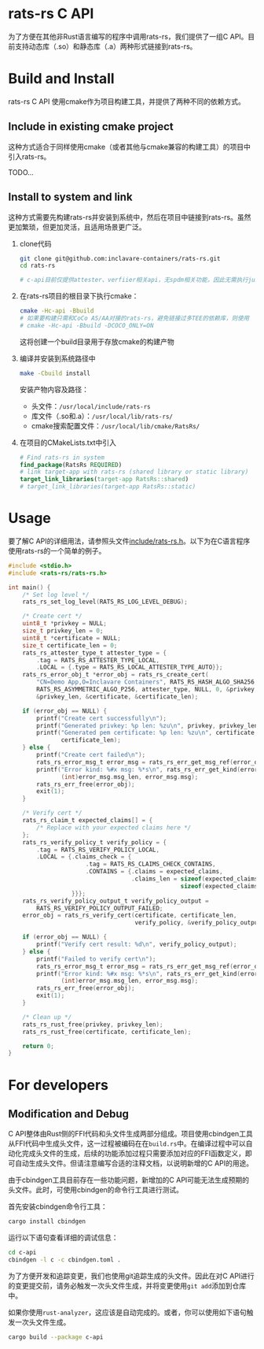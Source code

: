
# rats-rs C API

为了方便在其他非Rust语言编写的程序中调用rats-rs，我们提供了一组C API。目前支持动态库（.so）和静态库（.a）两种形式链接到rats-rs。

# Build and Install

rats-rs C API 使用cmake作为项目构建工具，并提供了两种不同的依赖方式。

## Include in existing cmake project

这种方式适合于同样使用cmake（或者其他与cmake兼容的构建工具）的项目中引入rats-rs。

TODO...

## Install to system and link

这种方式需要先构建rats-rs并安装到系统中，然后在项目中链接到rats-rs。虽然更加繁琐，但更加灵活，且适用场景更广泛。

1. clone代码

    ```sh
    git clone git@github.com:inclavare-containers/rats-rs.git
    cd rats-rs

    # c-api目前仅提供attester、verfiier相关api，无spdm相关功能，因此无需执行just prepare-repo-spdm    
    ```

2. 在rats-rs项目的根目录下执行cmake：

    ```sh
    cmake -Hc-api -Bbuild
    # 如果要构建只需和CoCo AS/AA对接的rats-rs，避免链接过多TEE的依赖库，则使用
    # cmake -Hc-api -Bbuild -DCOCO_ONLY=ON
    ```
    这将创建一个build目录用于存放cmake的构建产物

3. 编译并安装到系统路径中

    ```sh
    make -Cbuild install
    ```

    安装产物内容及路径：
    - 头文件：`/usr/local/include/rats-rs`
    - 库文件（.so和.a）：`/usr/local/lib/rats-rs/`
    - cmake搜索配置文件：`/usr/local/lib/cmake/RatsRs/`

4. 在项目的CMakeLists.txt中引入

    ```cmake
    # Find rats-rs in system
    find_package(RatsRs REQUIRED)
    # link target-app with rats-rs (shared library or static library) 
    target_link_libraries(target-app RatsRs::shared)
    # target_link_libraries(target-app RatsRs::static)
    ```

# Usage

要了解C API的详细用法，请参照头文件[include/rats-rs.h](include/rats-rs.h)。以下为在C语言程序使用rats-rs的一个简单的例子。

```c
#include <stdio.h>
#include <rats-rs/rats-rs.h>

int main() {
    /* Set log level */
    rats_rs_set_log_level(RATS_RS_LOG_LEVEL_DEBUG);

    /* Create cert */
    uint8_t *privkey = NULL;
    size_t privkey_len = 0;
    uint8_t *certificate = NULL;
    size_t certificate_len = 0;
    rats_rs_attester_type_t attester_type = {
        .tag = RATS_RS_ATTESTER_TYPE_LOCAL,
        .LOCAL = {.type = RATS_RS_LOCAL_ATTESTER_TYPE_AUTO}};
    rats_rs_error_obj_t *error_obj = rats_rs_create_cert(
        "CN=Demo App,O=Inclavare Containers", RATS_RS_HASH_ALGO_SHA256,
        RATS_RS_ASYMMETRIC_ALGO_P256, attester_type, NULL, 0, &privkey,
        &privkey_len, &certificate, &certificate_len);

    if (error_obj == NULL) {
        printf("Create cert successfully\n");
        printf("Generated privkey: %p len: %zu\n", privkey, privkey_len);
        printf("Generated pem certificate: %p len: %zu\n", certificate,
               certificate_len);
    } else {
        printf("Create cert failed\n");
        rats_rs_error_msg_t error_msg = rats_rs_err_get_msg_ref(error_obj);
        printf("Error kind: %#x msg: %*s\n", rats_rs_err_get_kind(error_obj),
               (int)error_msg.msg_len, error_msg.msg);
        rats_rs_err_free(error_obj);
        exit(1);
    }

    /* Verify cert */
    rats_rs_claim_t expected_claims[] = {
        /* Replace with your expected claims here */
    };
    rats_rs_verify_policy_t verify_policy = {
        .tag = RATS_RS_VERIFY_POLICY_LOCAL,
        .LOCAL = {.claims_check = {
                      .tag = RATS_RS_CLAIMS_CHECK_CONTAINS,
                      .CONTAINS = {.claims = expected_claims,
                                   .claims_len = sizeof(expected_claims) /
                                                 sizeof(expected_claims[0])},
                  }}};
    rats_rs_verify_policy_output_t verify_policy_output =
        RATS_RS_VERIFY_POLICY_OUTPUT_FAILED;
    error_obj = rats_rs_verify_cert(certificate, certificate_len,
                                    verify_policy, &verify_policy_output);

    if (error_obj == NULL) {
        printf("Verify cert result: %d\n", verify_policy_output);
    } else {
        printf("Failed to verify cert\n");
        rats_rs_error_msg_t error_msg = rats_rs_err_get_msg_ref(error_obj);
        printf("Error kind: %#x msg: %*s\n", rats_rs_err_get_kind(error_obj),
               (int)error_msg.msg_len, error_msg.msg);
        rats_rs_err_free(error_obj);
        exit(1);
    }

    /* Clean up */
    rats_rs_rust_free(privkey, privkey_len);
    rats_rs_rust_free(certificate, certificate_len);

    return 0;
}
```

# For developers

## Modification and Debug

C API整体由Rust侧的FFI代码和头文件生成两部分组成。项目使用cbindgen工具从FFI代码中生成头文件，这一过程被编码在在`build.rs`中。在编译过程中可以自动化完成头文件的生成，后续的功能添加过程只需要添加对应的FFI函数定义，即可自动生成头文件。但请注意编写合适的注释文档，以说明新增的C API的用途。

由于cbindgen工具目前存在一些功能问题，新增加的C API可能无法生成预期的头文件。此时，可使用cbindgen的命令行工具进行测试。

首先安装cbindgen命令行工具：
```sh
cargo install cbindgen
```

运行以下语句查看详细的调试信息：
```sh
cd c-api
cbindgen -l c -c cbindgen.toml .
```

为了方便开发和追踪变更，我们也使用git追踪生成的头文件。因此在对C API进行的变更提交前，请务必触发一次头文件生成，并将变更使用`git add`添加到仓库中。

如果你使用`rust-analyzer`，这应该是自动完成的。或者，你可以使用如下语句触发一次头文件生成。
```sh
cargo build --package c-api
```
